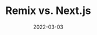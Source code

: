 ---
date: 2022-03-03
publisher: bejamas_io
tags:
  - remix
  - nextjs
  - comparisons
target_url: https://bejamas.io/blog/remix-vs-nextjs/
title: Remix vs. Next.js
---